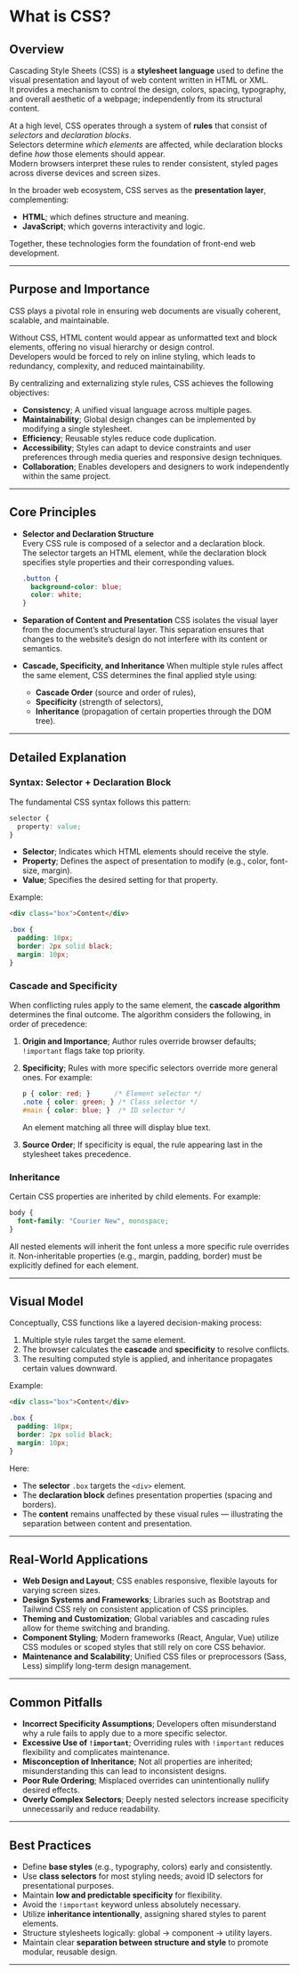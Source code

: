 # What is CSS?

## Overview

Cascading Style Sheets (CSS) is a **stylesheet language** used to define the visual presentation and layout of web content written in HTML or XML.  
It provides a mechanism to control the design, colors, spacing, typography, and overall aesthetic of a webpage; independently from its structural content.

At a high level, CSS operates through a system of **rules** that consist of *selectors* and *declaration blocks*.  
Selectors determine *which elements* are affected, while declaration blocks define *how* those elements should appear.  
Modern browsers interpret these rules to render consistent, styled pages across diverse devices and screen sizes.

In the broader web ecosystem, CSS serves as the **presentation layer**, complementing:
- **HTML**; which defines structure and meaning.
- **JavaScript**; which governs interactivity and logic.

Together, these technologies form the foundation of front-end web development.

---

## Purpose and Importance

CSS plays a pivotal role in ensuring web documents are visually coherent, scalable, and maintainable.  

Without CSS, HTML content would appear as unformatted text and block elements, offering no visual hierarchy or design control.  
Developers would be forced to rely on inline styling, which leads to redundancy, complexity, and reduced maintainability.

By centralizing and externalizing style rules, CSS achieves the following objectives:

- **Consistency**; A unified visual language across multiple pages.  
- **Maintainability**; Global design changes can be implemented by modifying a single stylesheet.  
- **Efficiency**; Reusable styles reduce code duplication.  
- **Accessibility**; Styles can adapt to device constraints and user preferences through media queries and responsive design techniques.  
- **Collaboration**; Enables developers and designers to work independently within the same project.

---

## Core Principles

- **Selector and Declaration Structure**  
  Every CSS rule is composed of a selector and a declaration block.  
  The selector targets an HTML element, while the declaration block specifies style properties and their corresponding values.  
  ```css
  .button {
    background-color: blue;
    color: white;
  }
  ```
* **Separation of Content and Presentation**
  CSS isolates the visual layer from the document’s structural layer.
  This separation ensures that changes to the website’s design do not interfere with its content or semantics.
* **Cascade, Specificity, and Inheritance**
  When multiple style rules affect the same element, CSS determines the final applied style using:

  * **Cascade Order** (source and order of rules),
  * **Specificity** (strength of selectors),
  * **Inheritance** (propagation of certain properties through the DOM tree).

---

## Detailed Explanation

### Syntax: Selector + Declaration Block

The fundamental CSS syntax follows this pattern:

```css
selector {
  property: value;
}
```

* **Selector**; Indicates which HTML elements should receive the style.
* **Property**; Defines the aspect of presentation to modify (e.g., color, font-size, margin).
* **Value**; Specifies the desired setting for that property.

Example:

```html
<div class="box">Content</div>
```

```css
.box {
  padding: 10px;
  border: 2px solid black;
  margin: 10px;
}
```

### Cascade and Specificity

When conflicting rules apply to the same element, the **cascade algorithm** determines the final outcome.
The algorithm considers the following, in order of precedence:

1. **Origin and Importance**; Author rules override browser defaults; `!important` flags take top priority.
2. **Specificity**; Rules with more specific selectors override more general ones. For example:

   ```css
   p { color: red; }      /* Element selector */
   .note { color: green; } /* Class selector */
   #main { color: blue; }  /* ID selector */
   ```

   An element matching all three will display blue text.
3. **Source Order**; If specificity is equal, the rule appearing last in the stylesheet takes precedence.

### Inheritance

Certain CSS properties are inherited by child elements.
For example:

```css
body {
  font-family: "Courier New", monospace;
}
```

All nested elements will inherit the font unless a more specific rule overrides it.
Non-inheritable properties (e.g., margin, padding, border) must be explicitly defined for each element.

---

## Visual Model

Conceptually, CSS functions like a layered decision-making process:

1. Multiple style rules target the same element.
2. The browser calculates the **cascade** and **specificity** to resolve conflicts.
3. The resulting computed style is applied, and inheritance propagates certain values downward.

Example:

```html
<div class="box">Content</div>
```

```css
.box {
  padding: 10px;
  border: 2px solid black;
  margin: 10px;
}
```

Here:

* The **selector** `.box` targets the `<div>` element.
* The **declaration block** defines presentation properties (spacing and borders).
* The **content** remains unaffected by these visual rules — illustrating the separation between content and presentation.

---

## Real-World Applications

* **Web Design and Layout**; CSS enables responsive, flexible layouts for varying screen sizes.
* **Design Systems and Frameworks**; Libraries such as Bootstrap and Tailwind CSS rely on consistent application of CSS principles.
* **Theming and Customization**; Global variables and cascading rules allow for theme switching and branding.
* **Component Styling**; Modern frameworks (React, Angular, Vue) utilize CSS modules or scoped styles that still rely on core CSS behavior.
* **Maintenance and Scalability**; Unified CSS files or preprocessors (Sass, Less) simplify long-term design management.

---

## Common Pitfalls

* **Incorrect Specificity Assumptions**; Developers often misunderstand why a rule fails to apply due to a more specific selector.
* **Excessive Use of `!important`**; Overriding rules with `!important` reduces flexibility and complicates maintenance.
* **Misconception of Inheritance**; Not all properties are inherited; misunderstanding this can lead to inconsistent designs.
* **Poor Rule Ordering**; Misplaced overrides can unintentionally nullify desired effects.
* **Overly Complex Selectors**; Deeply nested selectors increase specificity unnecessarily and reduce readability.

---

## Best Practices

* Define **base styles** (e.g., typography, colors) early and consistently.
* Use **class selectors** for most styling needs; avoid ID selectors for presentational purposes.
* Maintain **low and predictable specificity** for flexibility.
* Avoid the `!important` keyword unless absolutely necessary.
* Utilize **inheritance intentionally**, assigning shared styles to parent elements.
* Structure stylesheets logically: global → component → utility layers.
* Maintain clear **separation between structure and style** to promote modular, reusable design.

---
